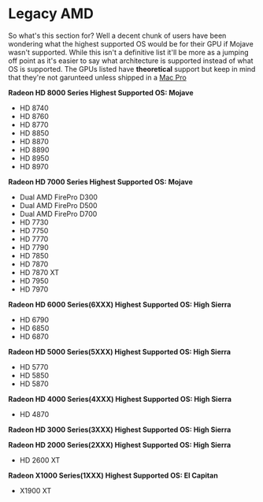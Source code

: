 # Legacy AMD

So what's this section for? Well a decent chunk of users have been wondering what the highest supported OS would be for their GPU if Mojave wasn't supported. While this isn't a definitive list it'll be more as a jumping off point as it's easier to say what architecture is supported instead of what OS is supported. The GPUs listed have **theoretical** support but keep in mind that they're not garunteed unless shipped in a [Mac Pro](https://support.apple.com/en-lamr/HT201805)

**Radeon HD 8000 Series Highest Supported OS: Mojave**

* HD 8740
* HD 8760
* HD 8770
* HD 8850
* HD 8870
* HD 8890
* HD 8950
* HD 8970

**Radeon HD 7000 Series Highest Supported OS: Mojave**

* Dual AMD FirePro D300
* Dual AMD FirePro D500
* Dual AMD FirePro D700
* HD 7730
* HD 7750
* HD 7770
* HD 7790
* HD 7850
* HD 7870
* HD 7870 XT
* HD 7950
* HD 7970

**Radeon HD 6000 Series\(6XXX\) Highest Supported OS: High Sierra**

* HD 6790
* HD 6850
* HD 6870

**Radeon HD 5000 Series\(5XXX\) Highest Supported OS: High Sierra**

* HD 5770
* HD 5850
* HD 5870 

**Radeon HD 4000 Series\(4XXX\) Highest Supported OS: High Sierra**

* HD 4870

**Radeon HD 3000 Series\(3XXX\) Highest Supported OS: High Sierra**

**Radeon HD 2000 Series\(2XXX\) Highest Supported OS: High Sierra**

* HD 2600 XT

**Radeon X1000 Series\(1XXX\) Highest Supported OS: El Capitan**

* X1900 XT

